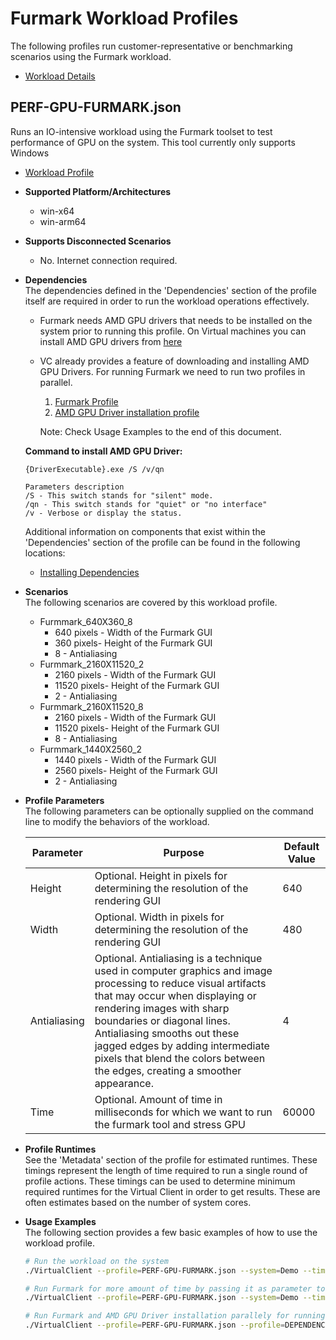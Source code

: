 ﻿# Furmark Workload Profiles
The following profiles run customer-representative or benchmarking scenarios using the Furmark workload.  

* [Workload Details](./furmark.md)  

## PERF-GPU-FURMARK.json
Runs an IO-intensive workload using the Furmark toolset to test performance of GPU on the system. This tool currently only supports
Windows

* [Workload Profile](https://github.com/microsoft/VirtualClient/blob/main/src/VirtualClient/VirtualClient.Main/profiles/PERF-GPU-FURMARK.json) 


* **Supported Platform/Architectures**  
  * win-x64
  * win-arm64

* **Supports Disconnected Scenarios**  
  * No. Internet connection required.

* **Dependencies**  
  The dependencies defined in the 'Dependencies' section of the profile itself are required in order to run the workload operations effectively.
  * Furmark needs AMD GPU drivers that needs to be installed on the system prior to running this profile. 
  On Virtual machines you can install AMD GPU drivers from [here](https://go.microsoft.com/fwlink/?linkid=2234555)

  * VC already provides a feature of downloading and installing AMD GPU Drivers. For running Furmark we need to run two profiles in parallel.
      1. [Furmark Profile](https://github.com/microsoft/VirtualClient/blob/main/src/VirtualClient/VirtualClient.Main/profiles/PERF-GPU-FURMARK.json)
      2. [AMD GPU Driver installation profile](https://github.com/microsoft/VirtualClient/blob/main/src/VirtualClient/VirtualClient.Main/profiles/DEPENDENCY-AMD-GPU-DRIVER.json)

      Note: Check Usage Examples to the end of this document.
  
  **Command to install AMD GPU Driver:**
  ```
  {DriverExecutable}.exe /S /v/qn

  Parameters description
  /S - This switch stands for "silent" mode.
  /qn - This switch stands for "quiet" or "no interface" 
  /v - Verbose or display the status.
  ```


  Additional information on components that exist within the 'Dependencies' section of the profile can be found in the following locations:
  * [Installing Dependencies](https://microsoft.github.io/VirtualClient/docs/category/dependencies/)

* **Scenarios**  
  The following scenarios are covered by this workload profile. 

  * Furmmark_640X360_8
    * 640 pixels - Width of the Furmark GUI
    * 360 pixels- Height of the Furmark GUI
    * 8 - Antialiasing
  * Furmmark_2160X11520_2
    * 2160 pixels - Width of the Furmark GUI
    * 11520 pixels- Height of the Furmark GUI
    * 2 - Antialiasing
  * Furmmark_2160X11520_8
    * 2160 pixels - Width of the Furmark GUI
    * 11520 pixels- Height of the Furmark GUI
    * 8 - Antialiasing
  * Furmmark_1440X2560_2
    * 1440 pixels - Width of the Furmark GUI
    * 2560 pixels- Height of the Furmark GUI
    * 2 - Antialiasing
  

* **Profile Parameters**  
  The following parameters can be optionally supplied on the command line to modify the behaviors of the workload.

  | Parameter                 | Purpose                                                                         | Default Value |
  |---------------------------|---------------------------------------------------------------------------------|---------------|
  | Height             | Optional. Height in pixels for determining the resolution of the rendering GUI | 640 |
  | Width              | Optional. Width in pixels for determining the resolution of the rendering GUI | 480 |
  | Antialiasing       | Optional. Antialiasing is a technique used in computer graphics and image processing to reduce visual artifacts that may occur when displaying or rendering images with sharp boundaries or diagonal lines. Antialiasing smooths out these jagged edges by adding intermediate pixels that blend the colors between the edges, creating a smoother appearance.| 4 |
  | Time               | Optional. Amount of time in milliseconds for which we want to run the furmark tool and stress GPU | 60000 |

* **Profile Runtimes**  
  See the 'Metadata' section of the profile for estimated runtimes. These timings represent the length of time required to run a single round of profile 
  actions. These timings can be used to determine minimum required runtimes for the Virtual Client in order to get results. These are often estimates based on the
  number of system cores. 

* **Usage Examples**  
  The following section provides a few basic examples of how to use the workload profile. 

  ``` bash
  # Run the workload on the system
  ./VirtualClient --profile=PERF-GPU-FURMARK.json --system=Demo --timeout=1440 --packageStore="{BlobConnectionString|SAS Uri}"

  # Run Furmark for more amount of time by passing it as parameter to the command line.
  ./VirtualClient --profile=PERF-GPU-FURMARK.json --system=Demo --timeout=1440 --packageStore="{BlobConnectionString|SAS Uri}" --parameters=Time=120000

  # Run Furmark and AMD GPU Driver installation parallely for running experiments through Juno or automation purposes. 
  ./VirtualClient --profile=PERF-GPU-FURMARK.json --profile=DEPENDENCY-AMD-GPU-DRIVER.json --system=Demo --timeout=1440 --packageStore="{BlobConnectionString|SAS Uri}" --parameters=Time=120000